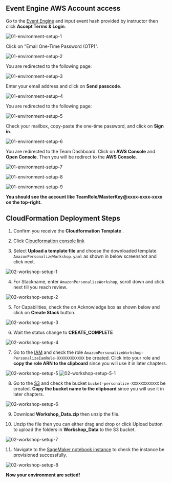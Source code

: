 ## Event Engine AWS Account access

Go to the [Event Engine](https://dashboard.eventengine.run/login) and input event hash provided by instructor then click **Accept Terms & Login**.

![01-environment-setup-1](/static/image/01-environment-setup-1.png)

Click on "Email One-Time Password (OTP)".

![01-environment-setup-2](/static/image/01-environment-setup-2.png)

You are redirected to the following page:

![01-environment-setup-3](/static/image/01-environment-setup-3.png)

Enter your email address and click on **Send passcode**.

![01-environment-setup-4](/static/image/01-environment-setup-4.png)

You are redirected to the following page:

![01-environment-setup-5](/static/image/01-environment-setup-5.png)

Check your mailbox, copy-paste the one-time password, and click on **Sign in**.

![01-environment-setup-6](/static/image/01-environment-setup-6.png)

You are redirected to the Team Dashboard. Click on **AWS Console** and **Open Console**. Then you will be redirect to the **AWS Console**.

![01-environment-setup-7](/static/image/01-environment-setup-7.png)

![01-environment-setup-8](/static/image/01-environment-setup-8.png)

![01-environment-setup-9](/static/image/01-environment-setup-9.png)

**You should see the account like TeamRole/MasterKey@xxxx-xxxx-xxxx on the top-right.**


## CloudFormation Deployment Steps

1. Confirm you receive the **Cloudformation Template** .

2. Click [Cloudformation console link](https://us-east-1.console.aws.amazon.com/cloudformation/home?region=us-east-1#/stacks/create/template)

3. Select **Upload a template file** and choose the downloaded template `AmazonPersonalizeWorkshop.yaml` as shown in below screenshot and click next.

![02-workshop-setup-1](/static/image/02-workshop-setup-1.png)

4. For Stackname, enter `AmazonPersonalizeWorkshop`, scroll down and click next till you reach review.

![02-workshop-setup-2](/static/image/02-workshop-setup-2.png)

5. For Capabilities, check the on Acknowledge box as shown below and click on **Create Stack** button.

![02-workshop-setup-3](/static/image/02-workshop-setup-3.png)

6. Wait the status change to **CREATE_COMPLETE**

![02-workshop-setup-4](/static/image/02-workshop-setup-4.png)

7. Go to the [IAM](https://console.aws.amazon.com/iamv2/home#/roles) and check the role `AmazonPersonalizeWorkshop-PersonalizeIamRole-XXXXXXXXXXXX` be created. Click into your role and **copy the role ARN to the clipboard** since you will use it in later chapters.

![02-workshop-setup-5](/static/image/02-workshop-setup-5.png)
![02-workshop-setup-5-1](/static/image/02-workshop-setup-5-1.png)

8. Go to the [S3](https://console.aws.amazon.com/s3/buckets?region=us-east-1) and check the bucket `bucket-personalize-XXXXXXXXXXXX` be created. **Copy the bucket name to the clipboard** since you will use it in later chapters.

![02-workshop-setup-6](/static/image/02-workshop-setup-6.png)

9. Download **Workshop_Data.zip** then unzip the file.

10. Unzip the file then you can either drag and drop or click Upload button to upload the folders in **Workshop_Data** to the S3 bucket.

![02-workshop-setup-7](/static/image/02-workshop-setup-7.png)

11. Navigate to the [SageMaker notebook instance](https://us-east-1.console.aws.amazon.com/sagemaker/home?region=us-east-1#/notebook-instances) to check the instance be provisioned successfully.

![02-workshop-setup-8](/static/image/02-workshop-setup-8.png)


**Now your environment are setted!**

